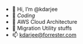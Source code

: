 - 👋 Hi, I’m @kdarjee
- 👀 *Coding*
- 🌱 AWS Cloud Architecture
- 💞️ Migration Utility stuffs
- 📫 kdarjee@forrester.com

<!---
kdarjee/kdarjee is a ✨ special ✨ repository because its `README.md` (this file) appears on your GitHub profile.
You can click the Preview link to take a look at your changes.
--->
